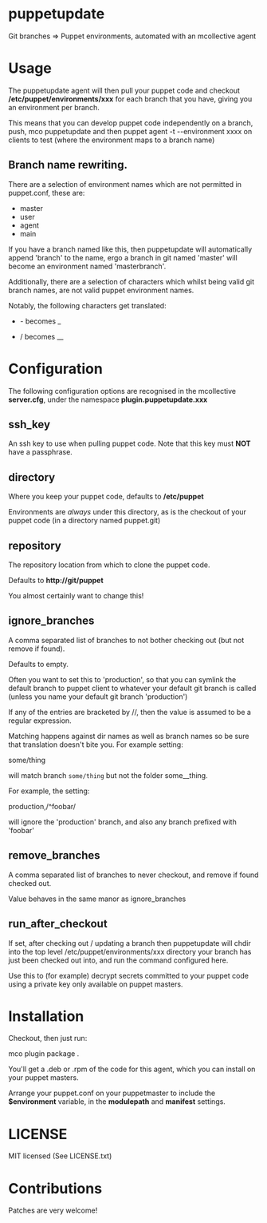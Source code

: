 # puppetupdate

Git branches => Puppet environments, automated with an mcollective
agent

# Usage

The puppetupdate agent will then pull your puppet code and
checkout __/etc/puppet/environments/xxx__ for each branch that you have,
giving you an environment per branch.

This means that you can develop puppet code independently on a branch,
push, mco puppetupdate and then puppet agent -t --environment xxxx on
clients to test (where the environment maps to a branch name)

## Branch name rewriting.

There are a selection of environment names which are not permitted in
puppet.conf, these are:

  * master
  * user
  * agent
  * main

If you have a branch named like this, then puppetupdate will automatically
append 'branch' to the name, ergo a branch in git named 'master'
will become an environment named 'masterbranch'.

Additionally, there are a selection of characters which whilst being
valid git branch names, are not valid puppet environment names.

Notably, the following characters get translated:

  * \- becomes _

  * / becomes __

# Configuration

The following configuration options are recognised in the mcollective
__server.cfg__, under the namespace __plugin.puppetupdate.xxx__

## ssh_key

An ssh key to use when pulling puppet code. Note that this key
must __NOT__ have a passphrase.

## directory

Where you keep your puppet code, defaults to __/etc/puppet__

Environments are _always_ under this directory, as is the
checkout of your puppet code (in a directory named puppet.git)

## repository

The repository location from which to clone the puppet code.

Defaults to __http://git/puppet__

You almost certainly want to change this!

## ignore_branches

A comma separated list of branches to not bother checking out (but not
remove if found).

Defaults to empty.

Often you want to set this to 'production', so that you can symlink
the default branch to puppet client to whatever your default git branch
is called (unless you name your default git branch 'production')

If any of the entries are bracketed by //, then the value is assumed
to be a regular expression.

Matching happens against dir names as well as branch names so be sure that
translation doesn't bite you. For example setting:

  some/thing

will match branch `some/thing` but not the folder some__thing.

For example, the setting:

  production,/^foobar/

will ignore the 'production' branch, and also any branch prefixed with 'foobar'

## remove_branches

A comma separated list of branches to never checkout, and remove if found
checked out.

Value behaves in the same manor as ignore_branches

## run_after_checkout

If set, after checking out / updating a branch then puppetupdate
will chdir into the top level /etc/puppet/environments/xxx
directory your branch has just been checked out into, and run the
command configured here.

Use this to (for example) decrypt secrets committed to your
puppet code using a private key only available on puppet masters.

# Installation

Checkout, then just run:

  mco plugin package .

You'll get a .deb or .rpm of the code for this agent, which you
can install on your puppet masters.

Arrange your puppet.conf on your puppetmaster to include the
__$environment__ variable, in the __modulepath__ and __manifest__
settings.

# LICENSE

MIT licensed (See LICENSE.txt)

# Contributions

Patches are very welcome!

